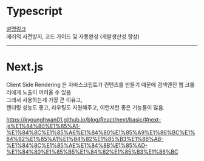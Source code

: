 # Typescript

<a href="https://joshua1988.github.io/ts/why-ts.html#%ED%83%80%EC%9E%85%EC%8A%A4%ED%81%AC%EB%A6%BD%ED%8A%B8%EB%9E%80">설명링크</a>
<br>
에러의 사전방지, 코드 가이드 및 자동완성 (개발생산성 향상)
<br>

<hr>

# Next.js

Client Side Rendering 은 자바스크립트가 컨텐츠를 만들기 때문에 검색엔진 웹 크롤러에게 노출이 어려울 수 있음
<br>
그래서 사용하는게 가장 큰 이유고,
<br>
렌더링 성능도 좋고, 라우팅도 지원해주고, 이런저런 좋은 기능들이 많음.

https://kyounghwan01.github.io/blog/React/next/basic/#next-js%E1%84%80%E1%85%A1-%E1%84%8C%E1%85%A6%E1%84%80%E1%85%A9%E1%86%BC%E1%84%92%E1%85%A1%E1%84%82%E1%85%B3%E1%86%AB-%E1%84%8C%E1%85%AE%E1%84%8B%E1%85%AD-%E1%84%80%E1%85%B5%E1%84%82%E1%85%B3%E1%86%BC
